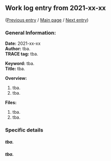## Work log entry from 2021-xx-xx
([Previous entry]() / [Main page](../SUMMARY.md) / [Next entry]())

### General Information:

**Date:** 2021-xx-xx    
**Author:** tba.    
**TRACE tag:** tba.
<!--
Problem formulation
Model description
Data evaluation
Conceptual model evaluation
Implementation verification
Model output verification
Model analysis and application
Model output corroboration
-->
  
**Keyword:** tba.  
**Title:** tba.  

**Overview:** 
1. tba.
2. tba.

**Files:** 
1. tba.
2. tba.

### Specific details

##### tba.

##### tba.

